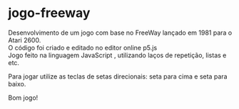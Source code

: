 # jogo-freeway

Desenvolvimento de um jogo com base no FreeWay lançado em 1981 para o Atari 2600.<br>
O código foi criado e editado no editor online p5.js<br>
Jogo feito na linguagem JavaScript , utilizando laços de repetição, listas e etc.<br>

Para jogar utilize as teclas de setas direcionais: seta para cima e seta para baixo.<br>

Bom jogo!


